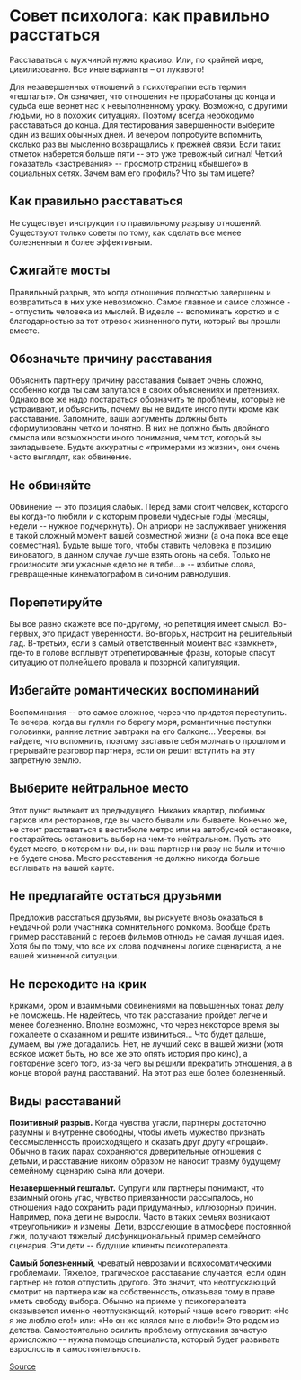 Совет психолога: как правильно расстаться
=========================================

Расставаться с мужчиной нужно красиво. Или, по крайней мере, цивилизованно. Все иные варианты – от лукавого!

Для незавершенных отношений в психотерапии есть термин «гештальт». Он означает, что отношения не проработаны до конца и судьба еще вернет нас к невыполненному уроку. Возможно, с другими людьми, но в похожих ситуациях. Поэтому всегда необходимо расставаться до конца. Для тестирования завершенности выберите один из ваших обычных дней. И вечером попробуйте вспомнить, сколько раз вы мысленно возвращались к прежней связи. Если таких отметок наберется больше пяти -- это уже тревожный сигнал! Четкий показатель «застревания» -- просмотр страниц «бывшего» в социальных сетях. Зачем вам его профиль? Что вы там ищете?

Как правильно расставаться
--------------------------

Не существует инструкции по правильному разрыву отношений. Существуют только советы по тому, как сделать все менее болезненным и более эффективным.

Сжигайте мосты
--------------

Правильный разрыв, это когда отношения полностью завершены и возвратиться в них уже невозможно. Самое главное и самое сложное -- отпустить человека из мыслей. В идеале -- вспоминать коротко и с благодарностью за тот отрезок жизненного пути, который вы прошли вместе.

Обозначьте причину расставания
------------------------------

Объяснить партнеру причину расставания бывает очень сложно, особенно когда ты сам запутался в своих объяснениях и претензиях. Однако все же надо постараться обозначить те проблемы, которые не устраивают, и объяснить, почему вы не видите иного пути кроме как расставание. Запомните, ваши аргументы должны быть сформулированы четко и понятно. В них не должно быть двойного смысла или возможности иного понимания, чем тот, который вы закладываете. Будьте аккуратны с «примерами из жизни», они очень часто выглядят, как обвинение.

Не обвиняйте
------------

Обвинение -- это позиция слабых. Перед вами стоит человек, которого вы когда-то любили и с которым провели чудесные годы (месяцы, недели -- нужное подчеркнуть). Он априори не заслуживает унижения в такой сложный момент вашей совместной жизни (а она пока все еще совместная). Будьте выше того, чтобы ставить человека в позицию виноватого, в данном случае лучше взять огонь на себя. Только не произносите эти ужасные «дело не в тебе...» -- избитые слова, превращенные кинематографом в синоним равнодушия.

Порепетируйте
-------------

Вы все равно скажете все по-другому, но репетиция имеет смысл. Во-первых, это придаст уверенности. Во-вторых, настроит на решительный лад. В-третьих, если в самый ответственный момент вас «замкнет», где-то в голове всплывут отрепетированные фразы, которые спасут ситуацию от полнейшего провала и позорной капитуляции.

Избегайте романтических воспоминаний
------------------------------------

Воспоминания -- это самое сложное, через что придется переступить. Те вечера, когда вы гуляли по берегу моря, романтичные поступки половинки, ранние летние завтраки на его балконе... Уверены, вы найдете, что вспомнить, поэтому заставьте себя молчать о прошлом и прерывайте разговор партнера, если он решит вступить на эту запретную землю.

Выберите нейтральное место
------------------------------

Этот пункт вытекает из предыдущего. Никаких квартир, любимых парков или ресторанов, где вы часто бывали или бываете. Конечно же, не стоит расставаться в вестибюле метро или на автобусной остановке, постарайтесь остановить выбор на чем-то нейтральном. Пусть это будет место, в котором ни вы, ни ваш партнер ни разу не были и точно не будете снова. Место расставания не должно никогда больше всплывать на вашей карте.

Не предлагайте остаться друзьями
--------------------------------

Предложив расстаться друзьями, вы рискуете вновь оказаться в неудачной роли участника сомнительного ромкома. Вообще брать пример расставаний с героев фильмов отнюдь не самая лучшая идея. Хотя бы по тому, что все их слова подчинены логике сценариста, а не вашей жизненной ситуации.

Не переходите на крик
---------------------

Криками, ором и взаимными обвинениями на повышенных тонах делу не поможешь. Не надейтесь, что так расставание пройдет легче и менее болезненно. Вполне возможно, что через некоторое время вы пожалеете о сказанном и решите извиниться... Что будет дальше, думаем, вы уже догадались. Нет, не лучший секс в вашей жизни (хотя всякое может быть, но все же это опять история про кино), а повторение всего того, из-за чего вы решили прекратить отношения, а в конце второй раунд расставаний. На этот раз еще более болезненный.

Виды расставаний
----------------

**Позитивный разрыв.** Когда чувства угасли, партнеры достаточно разумны и внутренне свободны, чтобы иметь мужество признать бессмысленность происходящего и сказать друг другу «прощай». Обычно в таких парах сохраняются доверительные отношения с детьми, и расставание никоим образом не наносит травму будущему семейному сценарию сына или дочери.

**Незавершенный гештальт.** Супруги или партнеры понимают, что взаимный огонь угас, чувство привязанности рассыпалось, но отношения надо сохранить ради придуманных, иллюзорных причин. Например, пока дети не выросли. Часто в таких семьях возникают «треугольники» и измены. Дети, взрослеющие в атмосфере постоянной лжи, получают тяжелый дисфункциональный пример семейного сценария. Эти дети -- будущие клиенты психотерапевта.

**Самый болезненный**, чреватый неврозами и психосоматическими проблемами. Тяжелое, трагическое расставание случается, если один партнер не готов отпустить другого. Это значит, что неотпускающий смотрит на партнера как на собственность, отказывая тому в праве иметь свободу выбора. Обычно на приеме у психотерапевта оказывается именно неотпускающий, который чаще всего говорит: «Но я же люблю его!» или: «Но он же клялся мне в любви!» Это родом из детства. Самостоятельно осилить проблему отпускания зачастую архисложно -- нужна помощь специалиста, который будет развивать взрослость и самостоятельность.

[Source](http://www.marieclaire.ru/psychology/sovet-psihologa-kak-pravilno-rasstatsya-/)
